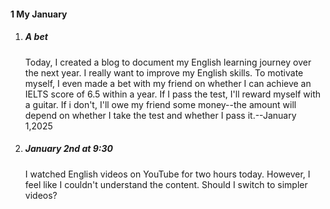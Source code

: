 #### 1 My January

1. ##### A bet 

   Today, I created a blog to document my English learning journey over the next year. I really want to improve my English skills. To motivate myself, I even made a bet with my friend on whether I can achieve an IELTS score of 6.5 within a year. If I pass the test, I'll reward myself with a guitar. If i don't, I'll owe my friend some money--the amount will depend on whether I take the test and whether I pass it.--January 1,2025

2. ##### January 2nd at 9:30 

   I watched English videos on YouTube for two hours today. However, I feel like I couldn't understand the content. Should I switch to simpler videos?

